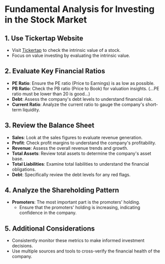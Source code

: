 # Fundamental Analysis for Investing in the Stock Market

## 1. Use Tickertap Website
- Visit [Tickertap](https://tickertap.com) to check the intrinsic value of a stock.
- Focus on value investing by evaluating the intrinsic value.

## 2. Evaluate Key Financial Ratios
- **PE Ratio**: Ensure the PE ratio (Price to Earnings) is as low as possible.
- **PB Ratio**: Check the PB ratio (Price to Book) for valuation insights.
(...PE ratio must be lower than 20 is good...)
- **Debt**: Assess the company's debt levels to understand financial risk.
- **Current Ratio**: Analyze the current ratio to gauge the company's short-term liquidity.

## 3. Review the Balance Sheet
- **Sales**: Look at the sales figures to evaluate revenue generation.
- **Profit**: Check profit margins to understand the company's profitability.
- **Revenue**: Assess the overall revenue trends and growth.
- **Total Assets**: Review total assets to determine the company's asset base.
- **Total Liabilities**: Examine total liabilities to understand the financial obligations.
- **Debt**: Specifically review the debt levels for any red flags.

## 4. Analyze the Shareholding Pattern
- **Promoters**: The most important part is the promoters' holding.
  - Ensure that the promoters' holding is increasing, indicating confidence in the company.

## 5. Additional Considerations
- Consistently monitor these metrics to make informed investment decisions.
- Use multiple sources and tools to cross-verify the financial health of the company.